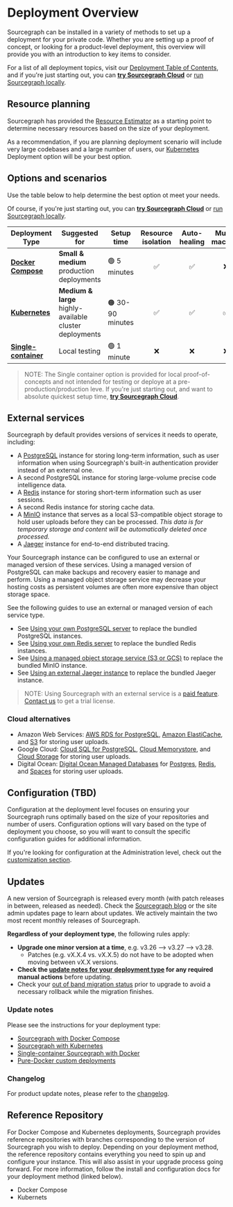 # Deployment Overview

Sourcegraph can be installed in a variety of methods to set up a deployment for your private code. Whether you are setting up a proof of concept, or looking for a product-level deployment, this overview will provide you with an introduction to key items to consider.

For a list of all deployment topics, visit our [Deployment Table of Contents](index), and if you're just starting out, you can [**try Sourcegraph Cloud**](https://sourcegraph.com) or [run Sourcegraph locally](docker/index.md). 

## Resource planning

Sourcegraph has provided the [Resource Estimator](a_new_admin/deploy/resource_estimator) as a starting point to determine necessary resources based on the size of your deployment. 

As a recommendation, if you are planning deployment scenario will include very large codebases and a large number of users, our [Kubernetes](a_new_admin/deploy/kubernetes/scale) Deployment option will be your best option.

## Options and scenarios

Use the table below to help determine the best option ot meet your needs.

Of course, if you're just starting out, you can [**try Sourcegraph Cloud**](https://sourcegraph.com) or [run Sourcegraph locally](docker/index.md).

| Deployment Type                                          | Suggested for                                           | Setup time      | Resource isolation | Auto-healing | Multi-machine |
| -------------------------------------------------------- | ------------------------------------------------------- | --------------- | :----------------: | :----------: | :-----------: |
| [**Docker Compose**](../install/docker-compose/index.md) | **Small & medium** production deployments               | 🟢 5 minutes     |         ✅          |      ✅       |       ❌       |
| [**Kubernetes**](../install/kubernetes/index.md)         | **Medium & large** highly-available cluster deployments | 🟠 30-90 minutes |         ✅          |      ✅       |       ✅       |
| [**Single-container**](../install/docker/index.md)       | Local testing                                           | 🟢 1 minute      |         ❌          |      ❌       |       ❌       |


> NOTE: The Single container option is provided for local proof-of-concepts and not intended for testing or deploye at a pre-production/production leve. If you're just starting out, and want to absolute quickest setup time, [**try Sourcegraph Cloud**](https://sourcegraph.com).


## External services

Sourcegraph by default provides versions of services it needs to operate, including:

- A [PostgreSQL](https://www.postgresql.org/) instance for storing long-term information, such as user information when using Sourcegraph's built-in authentication provider instead of an external one.
- A second PostgreSQL instance for storing large-volume precise code intelligence data.
- A [Redis](https://redis.io/) instance for storing short-term information such as user sessions.
- A second Redis instance for storing cache data.
- A [MinIO](https://min.io/) instance that serves as a local S3-compatible object storage to hold user uploads before they can be processed. _This data is for temporary storage and content will be automatically deleted once processed._
- A [Jaeger](https://www.jaegertracing.io/) instance for end-to-end distributed tracing. 

Your Sourcegraph instance can be configured to use an external or managed version of these services. Using a managed version of PostgreSQL can make backups and recovery easier to manage and perform. Using a managed object storage service may decrease your hosting costs as persistent volumes are often more expensive than object storage space.

See the following guides to use an external or managed version of each service type.

- See [Using your own PostgreSQL server](./postgres.md) to replace the bundled PostgreSQL instances.
- See [Using your own Redis server](./redis.md) to replace the bundled Redis instances.
- See [Using a managed object storage service (S3 or GCS)](./object_storage.md) to replace the bundled MinIO instance.
- See [Using an external Jaeger instance](../observability/tracing.md#Use-an-external-Jaeger-instance) to replace the bundled Jaeger instance.

> NOTE: Using Sourcegraph with an external service is a [paid feature](https://about.sourcegraph.com/pricing). [Contact us](https://about.sourcegraph.com/contact/sales) to get a trial license.

### Cloud alternatives

- Amazon Web Services: [AWS RDS for PostgreSQL](https://aws.amazon.com/rds/), [Amazon ElastiCache](https://aws.amazon.com/elasticache/redis/), and [S3](https://aws.amazon.com/s3/) for storing user uploads.
- Google Cloud: [Cloud SQL for PostgreSQL](https://cloud.google.com/sql/docs/postgres/), [Cloud Memorystore](https://cloud.google.com/memorystore/), and [Cloud Storage](https://cloud.google.com/storage) for storing user uploads.
- Digital Ocean: [Digital Ocean Managed Databases](https://www.digitalocean.com/products/managed-databases/) for [Postgres](https://www.digitalocean.com/products/managed-databases-postgresql/), [Redis](https://www.digitalocean.com/products/managed-databases-redis/), and [Spaces](https://www.digitalocean.com/products/spaces/) for storing user uploads.

## Configuration (TBD)

Configuration at the deployment level focuses on ensuring your Sourcegraph runs optimally based on the size of your repositories and number of users. Configuration options will vary based on the type of deployment you choose, so you will want to consult the specific configuration guides for additional information.

If you're looking for configuration at the Administration level, check out the [customization section](a_new_admin\customization.md).


## Updates

A new version of Sourcegraph is released every month (with patch releases in between, released as needed). Check the [Sourcegraph blog](https://about.sourcegraph.com/blog) or the site admin updates page to learn about updates. We actively maintain the two most recent monthly releases of Sourcegraph.

**Regardless of your deployment type**, the following rules apply:

- **Upgrade one minor version at a time**, e.g. v3.26 --> v3.27 --> v3.28.
  - Patches (e.g. vX.X.4 vs. vX.X.5) do not have to be adopted when moving between vX.X versions.
- **Check the [update notes for your deployment type](#update-notes) for any required manual actions** before updating.
- Check your [out of band migration status](../migration/index.md) prior to upgrade to avoid a necessary rollback while the migration finishes.

### Update notes

Please see the instructions for your deployment type:

- [Sourcegraph with Docker Compose](docker_compose.md)
- [Sourcegraph with Kubernetes](kubernetes.md)
- [Single-container Sourcegraph with Docker](server.md)
- [Pure-Docker custom deployments](pure_docker.md)


### Changelog

For product update notes, please refer to the [changelog](../../CHANGELOG.md).

## Reference Repository

For Docker Compose and Kubernetes deployments, Sourcegraph provides reference repositories with branches corresponding to the version of Sourcegraph you wish to deploy. Depending on your deployment method, the reference repository contains everything you need to spin up and configure your instance. This will also assist in your upgrade process going forward. For more information, follow the install and configuration docs for your deployment method (linked below).

- Docker Compose
- Kubernets





